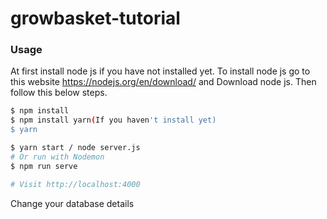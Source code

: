 # growbasket-tutorial

### Usage

At first install node js if you have not installed yet.
To install node js go to this website https://nodejs.org/en/download/ and Download node js.
Then follow this below steps.

```sh
$ npm install
$ npm install yarn(If you haven't install yet)
$ yarn
```

```sh
$ yarn start / node server.js
# Or run with Nodemon
$ npm run serve

# Visit http://localhost:4000
```

Change your database details
